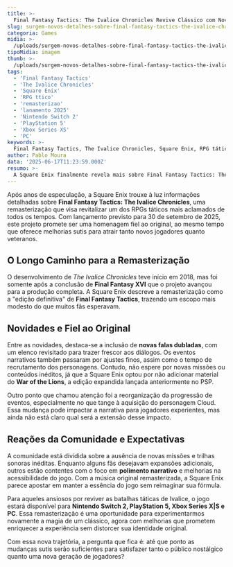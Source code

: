 ```yaml
---
title: >-
  Final Fantasy Tactics: The Ivalice Chronicles Revive Clássico com Novos Detalhes
slug: surgem-novos-detalhes-sobre-final-fantasy-tactics-the-ivalice-chronicles
categoria: Games
midia: >-
  /uploads/surgem-novos-detalhes-sobre-final-fantasy-tactics-the-ivalice-chronicles-thumb.webp
tipoMidia: imagem
thumb: >-
  /uploads/surgem-novos-detalhes-sobre-final-fantasy-tactics-the-ivalice-chronicles-thumb.webp
tags:
  - 'Final Fantasy Tactics'
  - 'The Ivalice Chronicles'
  - 'Square Enix'
  - 'RPG ttico'
  - 'remasterizao'
  - 'lanamento 2025'
  - 'Nintendo Switch 2'
  - 'PlayStation 5'
  - 'Xbox Series XS'
  - 'PC'
keywords: >-
  Final Fantasy Tactics, The Ivalice Chronicles, Square Enix, RPG tático, remasterização, lançamento 2025, Nintendo Switch 2, PlayStation 5, Xbox Series X|S, PC
author: Pablo Moura
data: '2025-06-17T11:23:59.000Z'
resumo: >-
  A Square Enix finalmente revela mais sobre Final Fantasy Tactics: The Ivalice Chronicles, prometendo uma remasterização que equilibra nostalgia e melhorias técnicas. Entenda as mudanças e o que os fãs podem esperar deste aguardado lançamento.
---
```


Após anos de especulação, a Square Enix trouxe à luz informações detalhadas sobre **Final Fantasy Tactics: The Ivalice Chronicles**, uma remasterização que visa revitalizar um dos RPGs táticos mais aclamados de todos os tempos. Com lançamento previsto para 30 de setembro de 2025, este projeto promete ser uma homenagem fiel ao original, ao mesmo tempo que oferece melhorias sutis para atrair tanto novos jogadores quanto veteranos.

## O Longo Caminho para a Remasterização

O desenvolvimento de _The Ivalice Chronicles_ teve início em 2018, mas foi somente após a conclusão de **Final Fantasy XVI** que o projeto avançou para a produção completa. A Square Enix descreve a remasterização como a "edição definitiva" de **Final Fantasy Tactics**, trazendo um escopo mais modesto do que muitos fãs esperavam.

## Novidades e Fiel ao Original

Entre as novidades, destaca-se a inclusão de **novas falas dubladas**, com um elenco revisitado para trazer frescor aos diálogos. Os eventos narrativos também passaram por ajustes finos, assim como o tempo de recrutamento dos personagens. Contudo, não espere por novas missões ou conteúdos inéditos, já que a Square Enix optou por não adicionar material do **War of the Lions**, a edição expandida lançada anteriormente no PSP.

Outro ponto que chamou atenção foi a reorganização da progressão de eventos, especialmente no que tange à aquisição do personagem Cloud. Essa mudança pode impactar a narrativa para jogadores experientes, mas ainda não está claro qual será a extensão desse impacto.

## Reações da Comunidade e Expectativas

A comunidade está dividida sobre a ausência de novas missões e trilhas sonoras inéditas. Enquanto alguns fãs desejavam expansões adicionais, outros estão contentes com o foco em **polimento narrativo** e melhorias na acessibilidade do jogo. Com a música original remasterizada, a Square Enix parece apostar em manter a essência do jogo sem reimaginar sua fórmula.

Para aqueles ansiosos por reviver as batalhas táticas de Ivalice, o jogo estará disponível para **Nintendo Switch 2, PlayStation 5, Xbox Series X|S e PC**. Essa remasterização é uma oportunidade para experimentarmos novamente a magia de um clássico, agora com melhorias que prometem enriquecer a experiência sem distorcer sua identidade original. 

Com essa nova trajetória, a pergunta que fica é: até que ponto as mudanças sutis serão suficientes para satisfazer tanto o público nostálgico quanto uma nova geração de jogadores?